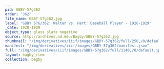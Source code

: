```yaml
---
pid: GBBY-57g362
order: '362'
file_name: GBBY-57g362.jpg
label: 'GBBY 57G/362: Walter vs. Hart: Baseball Player - 1928-1929'
_date: 1928-1929
object_type: glass plate negative
source: http://archives.nd.edu/Bagby/GBBY-57g362.jpg
thumbnail: "/img/derivatives/iiif/images/GBBY-57g362/full/250,/0/default.jpg"
manifest: "/img/derivatives/iiif/images/GBBY-57g362/manifest.json"
full: "/img/derivatives/iiif/images/GBBY-57g362/full/1140,/0/default.jpg"
layout: bagby_item
collection: bagby
---
```

